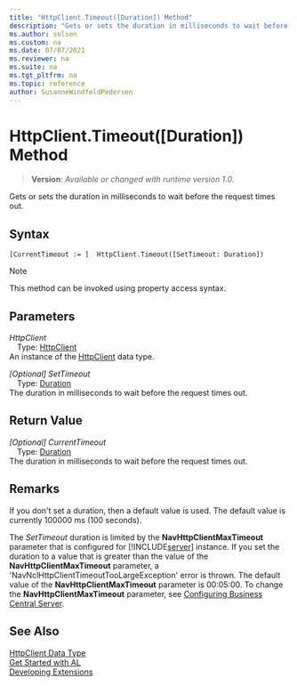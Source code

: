 ```yaml
---
title: "HttpClient.Timeout([Duration]) Method"
description: "Gets or sets the duration in milliseconds to wait before the request times out."
ms.author: solsen
ms.custom: na
ms.date: 07/07/2021
ms.reviewer: na
ms.suite: na
ms.tgt_pltfrm: na
ms.topic: reference
author: SusanneWindfeldPedersen
---
```

[//]: # (START>DO_NOT_EDIT)
[//]: # (IMPORTANT:Do not edit any of the content between here and the END>DO_NOT_EDIT.)
[//]: # (Any modifications should be made in the .xml files in the ModernDev repo.)
# HttpClient.Timeout([Duration]) Method
> **Version**: _Available or changed with runtime version 1.0._

Gets or sets the duration in milliseconds to wait before the request times out.


## Syntax
```AL
[CurrentTimeout := ]  HttpClient.Timeout([SetTimeout: Duration])
```
> [!NOTE]
> This method can be invoked using property access syntax.
## Parameters
*HttpClient*  
&emsp;Type: [HttpClient](httpclient-data-type.md)  
An instance of the [HttpClient](httpclient-data-type.md) data type.  

*[Optional] SetTimeout*  
&emsp;Type: [Duration](../duration/duration-data-type.md)  
The duration in milliseconds to wait before the request times out.  


## Return Value
*[Optional] CurrentTimeout*  
&emsp;Type: [Duration](../duration/duration-data-type.md)  
The duration in milliseconds to wait before the request times out.


[//]: # (IMPORTANT: END>DO_NOT_EDIT)

## Remarks

If you don't set a duration, then a default value is used. The default value is currently 100000 ms (100 seconds).

The *SetTimeout* duration is limited by the **NavHttpClientMaxTimeout** parameter that is configured for [!INCLUDE[server](../../includes/server.md)] instance. If you set the duration to a value that is greater than the value of the  **NavHttpClientMaxTimeout** parameter, a 'NavNclHttpClientTimeoutTooLargeException' error is thrown. The default value of the **NavHttpClientMaxTimeout** parameter is 00:05:00. To change the **NavHttpClientMaxTimeout** parameter, see [Configuring Business Central Server](../../../administration/configure-server-instance.md#Development).

## See Also

[HttpClient Data Type](httpclient-data-type.md)  
[Get Started with AL](../../devenv-get-started.md)  
[Developing Extensions](../../devenv-dev-overview.md)
